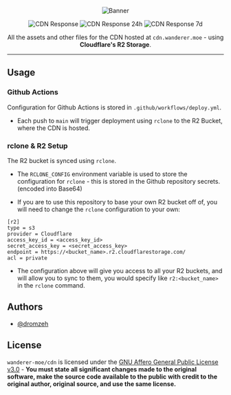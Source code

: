 <div align = "center">

![Banner]

![CDN Response] ![CDN Response 24h] ![CDN Response 7d]

All the assets and other files for the CDN hosted at `cdn.wanderer.moe` - using **Cloudflare's R2 Storage**.

</div>

---

## Usage

### Github Actions

Configuration for Github Actions is stored in `.github/workflows/deploy.yml`.

- Each push to `main` will trigger deployment using `rclone` to the R2 Bucket, where the CDN is hosted.

### rclone & R2 Setup

The R2 bucket is synced using `rclone`.

- The `RCLONE_CONFIG` environment variable is used to store the configuration for `rclone` - this is stored in the Github repository secrets. (encoded into Base64)

- If you are to use this repository to base your own R2 bucket off of, you will need to change the `rclone` configuration to your own:

```
[r2]
type = s3
provider = Cloudflare
access_key_id = <access_key_id>
secret_access_key = <secret_access_key>
endpoint = https://<bucket_name>.r2.cloudflarestorage.com/
acl = private
```

- The configuration above will give you access to all your R2 buckets, and will allow you to sync to them, you would specify like `r2:<bucket_name>` in the `rclone` command.

## Authors

- [@dromzeh](https://www.github.com/dromzeh)

## License

`wanderer-moe/cdn` is licensed under the [GNU Affero General Public License v3.0](LICENCE) - **You must state all significant changes made to the original software, make the source code available to the public with credit to the original author, original source, and use the same license.**

[Banner]: https://cdn.discordapp.com/attachments/1112146180097454232/1115119675932684338/banner.png
[CDN Response]: https://img.shields.io/endpoint?label=CDN%20Response&style=for-the-badge&url=https%3A%2F%2Fraw.githubusercontent.com%2Fwanderer-moe%2Fstatus%2FHEAD%2Fapi%2Fcdn%2Fresponse-time.json
[CDN Response 24h]: https://img.shields.io/endpoint?label=CDN%20Response%20%2824h%29&style=for-the-badge&url=https%3A%2F%2Fraw.githubusercontent.com%2Fwanderer-moe%2Fstatus%2FHEAD%2Fapi%2Fcdn%2Fresponse-time-day.json
[CDN Response 7d]: https://img.shields.io/endpoint?label=CDN%20Response%20%281wk%29&style=for-the-badge&url=https%3A%2F%2Fraw.githubusercontent.com%2Fwanderer-moe%2Fstatus%2FHEAD%2Fapi%2Fcdn%2Fresponse-time-week.json
